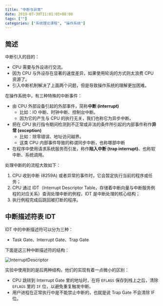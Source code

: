 ```yaml
---
title: "中断与异常"
date: 2019-07-30T11:01:03+08:00
tags: [""]
categories: ["系统理论课程", "操作系统"]
---
```



## 简述

中断引入的目的：

- CPU 需要与外设进行交流。
- 因为 CPU 与外设存在显著的速度差异，如果使用轮询的方式则太浪费 CPU 资源了。
- 引入中断机制解决了上面两个问题，但是导致操作系统的理解更加困难。

在操作系统中，有三种特殊的中断事件：

- 由 CPU 外部设备引起的外部事件，简称**中断 (interrupt)**
  - 比如：IO 中断、时钟中断、控制台中断。
  - 因为它的产生与 CPU 的执行无关，我们也称它为异步中断。
- 把在 CPU 执行指令期间检测到不正常或非法的条件所引起的内部事件称作**异常 (exception)**
  - 比如：除零错误、地址访问越界。
  - 这类 CPU 内部事件导致的称谓同步中断，也称哪部中断
- 在程序中使用请求系统服务而引发，称作**陷入中断 (trap interrupt)**、也称软中断、系统调用。

处理中断的的流程大致如下：

1. CPU 收到中断 (8259A) 或者异常的事件时，它会暂定执行当前的程序或任务；
2. CPU 通过 IDT（Interrupt Descriptor Table，存储着中断向量与中断服务例程的对应关系）查询处理中断的例程，IDT 是中断处理的核心结构；
3. 执行例程完成后跳回被打断的程序。

## 中断描述符表 IDT

IDT 中的中断描述符可以分为三种：

- Task Gate、Interrupt Gate、Trap Gate

下面是这三种中断描述符的结构：

![InterruptDescriptor](../InterruptDescriptor.png)

实验中使用到的是后两种结构，他们的实现有着一点微小的区别：

- CPU 跳转到 Interrupt Gate 里的地址时，在将 `EFLAGS` 保存到栈上之后，清除 `EFLAGS` 里的 `IF` 位，以避免重复触发中断。
- 用户进程在正常执行中是不能禁止中断的，也就是说 Trap Gate 不会清除 IF 位。



